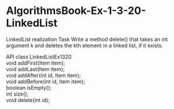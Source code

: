 # AlgorithmsBook-Ex-1-3-20-LinkedList
LinkedList realization
Task
Write a method delete() that takes an int argument k and deletes the kth element in a linked list, if it exists.

API
class LinkedListEx1320<Item> <br/>
void addFirst(Item item); <br/>
void addLast(Item item); <br/>
void addAfter(int id, Item item); <br/>
void addBefore(int id, Item item); <br/>
boolean isEmpty(); <br/>
int size(); <br/>
void delete(int id); <br/>
